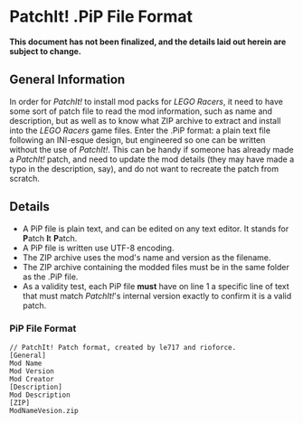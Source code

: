 PatchIt! .PiP File Format
=========================

**This document has not been finalized, and the details laid out herein are subject to change.**

General Information
-------------------

In order for *PatchIt!* to install mod packs for *LEGO Racers*, it need to have some sort of patch file to read the mod information, such as name and 
description, but as well as to know what ZIP archive to extract and install into the *LEGO Racers* game files. Enter the .PiP format: a plain text file following an INI-esque design, but engineered so one can be written without the use of *PatchIt!*. This can be handy if someone has already made a *PatchIt!* patch, and need to update the mod details (they may have made a typo in the description, say), and do not want to recreate the patch from scratch.

Details
-------

* A PiP file is plain text, and can be edited on any text editor. It stands for **P**atch **I**t **P**atch.
* A PiP file is written use UTF-8 encoding.
* The ZIP archive uses the mod's name and version as the filename.
* The ZIP archive containing the modded files must be in the same folder as the .PiP file.
* As a validity test, each PiP file **must** have on line 1 a specific line of text that must match *PatchIt!*'s internal version exactly to confirm it is a valid patch.

### PiP File Format

```
// PatchIt! Patch format, created by le717 and rioforce.
[General]
Mod Name
Mod Version
Mod Creator
[Description]
Mod Description
[ZIP]
ModNameVesion.zip
```